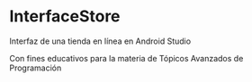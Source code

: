 # InterfaceStore
Interfaz de una tienda en línea en Android Studio

Con fines educativos para la materia de Tópicos Avanzados de Programación
